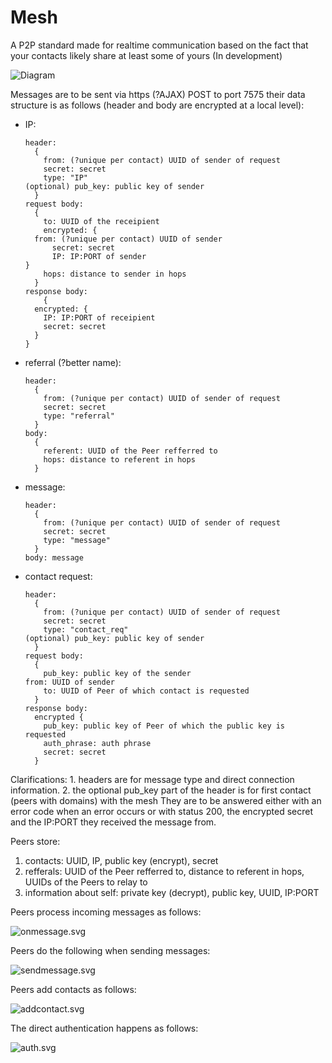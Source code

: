 # Mesh

A P2P standard made for realtime communication based on the fact that your contacts likely share at least some of yours (In development)

![Diagram](charts/main.svg)

Messages are to be sent via https (?AJAX) POST to port 7575 their data structure is as follows (header and body are encrypted at a local level):
  * IP:
    ```
    header:
      {
        from: (?unique per contact) UUID of sender of request
        secret: secret
        type: "IP"
	(optional) pub_key: public key of sender
      }
    request body:
      {
        to: UUID of the receipient
        encrypted: {
	  from: (?unique per contact) UUID of sender
          secret: secret
          IP: IP:PORT of sender
	}
        hops: distance to sender in hops
      }
    response body:
    	{
	  encrypted: {
	    IP: IP:PORT of receipient
	    secret: secret
	  }
	}
    ```
  * referral (?better name):
    ```
    header:
      {
        from: (?unique per contact) UUID of sender of request
        secret: secret
        type: "referral"
      }
    body:
      {
        referent: UUID of the Peer refferred to
        hops: distance to referent in hops
      }
  * message:
    ```
    header:
      {
        from: (?unique per contact) UUID of sender of request
        secret: secret
        type: "message"
      }
    body: message
  * contact request:
    ```
    header:
      {
        from: (?unique per contact) UUID of sender of request
        secret: secret
        type: "contact_req"
	(optional) pub_key: public key of sender
      }
    request body:
      {
      	pub_key: public key of the sender
	from: UUID of sender
      	to: UUID of Peer of which contact is requested
      }
    response body:
      encrypted {
      	pub_key: public key of Peer of which the public key is requested
      	auth_phrase: auth phrase
      	secret: secret
      } 
    ```
Clarifications:
	1. headers are for message type and direct connection information.
	2. the optional pub_key part of the header is for first contact (peers with domains) with the mesh
They are to be answered either with an error code when an error occurs or with status 200, the encrypted secret and the IP:PORT they received the message from.

Peers store:
  1. contacts: UUID, IP, public key (encrypt), secret
  2. refferals: UUID of the Peer refferred to, distance to referent in hops, UUIDs of the Peers to relay to
  3. information about self: private key (decrypt), public key, UUID, IP:PORT

Peers process incoming messages as follows:

![onmessage.svg](charts/onmessage.svg)

Peers do the following when sending messages:

![sendmessage.svg](charts/sendmessage.svg)

Peers add contacts as follows:

![addcontact.svg](charts/addcontact.svg)

The direct authentication happens as follows:

![auth.svg](charts/auth.svg)
